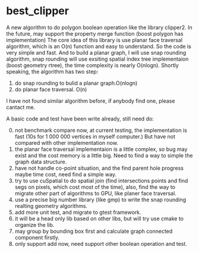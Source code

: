 # best_clipper
A new algorithm to do polygon boolean operation like the library clipper2. In the future, may support the property merge function (boost polygon has implementation)
The core idea of this library is use planar face traversal algorithm, which is an O(n) function and easy to understand. So the code is very simple and fast. And to build a planar graph, I will use snap rounding algorithm, snap rounding will use exsiting spatial index tree implementaion (boost geometry rtree), the time complexity is nearly O(nlogn).
Shortly speaking, the algorithm has two step:
1. do snap rounding to bulid a planar graph.O(nlogn)
2. do planar face traversal. O(n)

I have not found similar algorithm before, if anybody find one, please cantact me.

A basic code and test have been write already, still need do:

0. not benchmark compare now, at current testing, the implementation is fast (10s for 1 000 000 vertices in myself computer.) But have not compared with other implementation now.
1. the planar face traversal implementaion is a little complex, so bug may exist and the cost memory is a little big. Need to find a way to simple the graph data structure.
2. have not handle co-point situation, and the find parent hole progress maybe time cost, need find a simple way.
3. try to use cuSpatial to do spatial join (find intersections points and find segs on pixels, which cost most of the time), also, find the way to migrate other part of algorithms to GPU, like planer face traversal.
4. use a precise big number library (like gmp) to write the snap rounding realting geometry algorithms.
5. add more unit test, and migrate to gtest framework.
6. it will be a head only lib based on other libs, but will try use cmake to organize the lib.
7. may group by bounding box first and calculate graph connected component firstly.
8. only support add now, need support other boolean operation and test.
